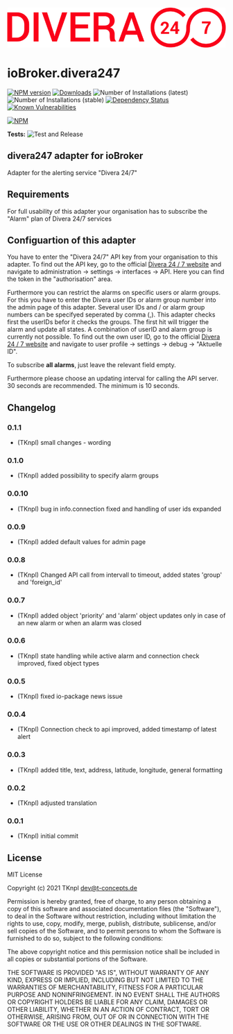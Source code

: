![Logo](admin/divera247_long.png)
# ioBroker.divera247

[![NPM version](http://img.shields.io/npm/v/iobroker.divera247.svg)](https://www.npmjs.com/package/iobroker.divera247)
[![Downloads](https://img.shields.io/npm/dm/iobroker.divera247.svg)](https://www.npmjs.com/package/iobroker.divera247)
![Number of Installations (latest)](http://iobroker.live/badges/divera247-installed.svg)
![Number of Installations (stable)](http://iobroker.live/badges/divera247-stable.svg)
[![Dependency Status](https://img.shields.io/david/TKnpl/iobroker.divera247.svg)](https://david-dm.org/TKnpl/iobroker.divera247)
[![Known Vulnerabilities](https://snyk.io/test/github/TKnpl/ioBroker.divera247/badge.svg)](https://snyk.io/test/github/TKnpl/ioBroker.divera247)

[![NPM](https://nodei.co/npm/iobroker.divera247.png?downloads=true)](https://nodei.co/npm/iobroker.divera247/)

**Tests:** ![Test and Release](https://github.com/TKnpl/ioBroker.divera247/workflows/Test%20and%20Release/badge.svg)

## divera247 adapter for ioBroker

Adapter for the alerting service "Divera 24/7"

## Requirements
For full usability of this adapter your organisation has to subscribe the "Alarm" plan of Divera 24/7 services

## Configuartion of this adapter
You have to enter the "Divera 24/7" API key from your organisation to this adapter.
To find out the API key, go to the official [Divera 24 / 7 website](https://www.divera247.com/) and navigate to administration -> settings -> interfaces -> API. Here you can find the token in the "authorisation" area.

Furthermore you can restrict the alarms on specific users or alarm groups.
For this you have to enter the Divera user IDs or alarm group number into the admin page of this adapter. Several user IDs and / or alarm group numbers can be specifyed seperated by comma (,).
This adapter checks first the userIDs befor it checks the groups. The first hit will trigger the alarm and update all states. A combination of userID and alarm group is currently not possible. 
To find out the own user ID, go to the official [Divera 24 / 7 website](https://www.divera247.com/) and navigate to user profile -> settings -> debug -> "Aktuelle ID".

To subscribe **all alarms**, just leave the relevant field empty.

Furthermore please choose an updating interval for calling the API server. 30 seconds are recommended. The minimum is 10 seconds.

## Changelog

### 0.1.1
* (TKnpl) small changes - wording

### 0.1.0
* (TKnpl) added possibility to specify alarm groups

### 0.0.10
* (TKnpl) bug in info.connection fixed and handling of user ids expanded

### 0.0.9
* (TKnpl) added default values for admin page

### 0.0.8
* (TKnpl) Changed API call from intervall to timeout, added states 'group' and 'foreign_id'

### 0.0.7
* (TKnpl) added object 'priority' and 'alarm' object updates only in case of an new alarm or when an alarm was closed

### 0.0.6
* (TKnpl) state handling while active alarm and connection check improved, fixed object types

### 0.0.5
* (TKnpl) fixed io-package news issue

### 0.0.4
* (TKnpl) Connection check to api improved, added timestamp of latest alert

### 0.0.3
* (TKnpl) added title, text, address, latitude, longitude, general formatting

### 0.0.2
* (TKnpl) adjusted translation

### 0.0.1
* (TKnpl) initial commit

## License
MIT License

Copyright (c) 2021 TKnpl <dev@t-concepts.de>

Permission is hereby granted, free of charge, to any person obtaining a copy
of this software and associated documentation files (the "Software"), to deal
in the Software without restriction, including without limitation the rights
to use, copy, modify, merge, publish, distribute, sublicense, and/or sell
copies of the Software, and to permit persons to whom the Software is
furnished to do so, subject to the following conditions:

The above copyright notice and this permission notice shall be included in all
copies or substantial portions of the Software.

THE SOFTWARE IS PROVIDED "AS IS", WITHOUT WARRANTY OF ANY KIND, EXPRESS OR
IMPLIED, INCLUDING BUT NOT LIMITED TO THE WARRANTIES OF MERCHANTABILITY,
FITNESS FOR A PARTICULAR PURPOSE AND NONINFRINGEMENT. IN NO EVENT SHALL THE
AUTHORS OR COPYRIGHT HOLDERS BE LIABLE FOR ANY CLAIM, DAMAGES OR OTHER
LIABILITY, WHETHER IN AN ACTION OF CONTRACT, TORT OR OTHERWISE, ARISING FROM,
OUT OF OR IN CONNECTION WITH THE SOFTWARE OR THE USE OR OTHER DEALINGS IN THE
SOFTWARE.
